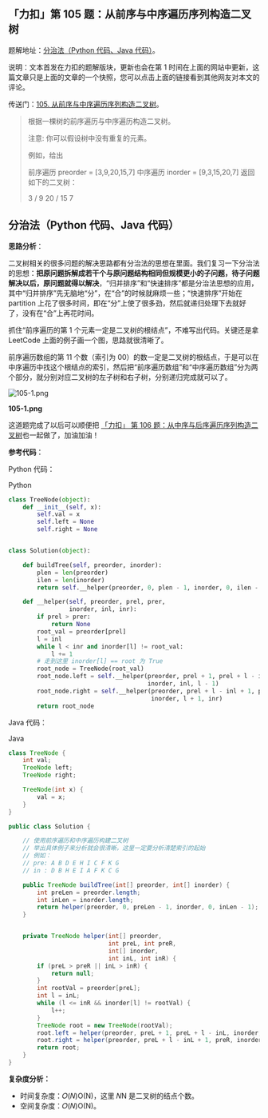 ## 「力扣」第 105 题：从前序与中序遍历序列构造二叉树

题解地址：[分治法（Python 代码、Java 代码）](https://leetcode-cn.com/problems/construct-binary-tree-from-preorder-and-inorder-traversal/solution/qian-xu-bian-li-python-dai-ma-java-dai-ma-by-liwei/)。

说明：文本首发在力扣的题解版块，更新也会在第 1 时间在上面的网站中更新，这篇文章只是上面的文章的一个快照，您可以点击上面的链接看到其他网友对本文的评论。

传送门：[105. 从前序与中序遍历序列构造二叉树](https://leetcode-cn.com/problems/construct-binary-tree-from-preorder-and-inorder-traversal/)。

> 根据一棵树的前序遍历与中序遍历构造二叉树。
>
> 注意:
> 你可以假设树中没有重复的元素。
>
> 例如，给出
>
> 前序遍历 preorder = [3,9,20,15,7]
> 中序遍历 inorder = [9,3,15,20,7]
> 返回如下的二叉树：
>
> 3
> /
> 9 20
> /
> 15 7

## 分治法（Python 代码、Java 代码）

**思路分析**：

二叉树相关的很多问题的解决思路都有分治法的思想在里面。我们复习一下分治法的思想：**把原问题拆解成若干个与原问题结构相同但规模更小的子问题，待子问题解决以后，原问题就得以解决**，“归并排序”和“快速排序”都是分治法思想的应用，其中“归并排序”先无脑地“分”，在“合”的时候就麻烦一些；“快速排序”开始在 partition 上花了很多时间，即在“分”上使了很多劲，然后就递归处理下去就好了，没有在“合”上再花时间。

抓住“前序遍历的第 1 个元素一定是二叉树的根结点”，不难写出代码。关键还是拿 LeetCode 上面的例子画一个图，思路就很清晰了。

前序遍历数组的第 11 个数（索引为 00）的数一定是二叉树的根结点，于是可以在中序遍历中找这个根结点的索引，然后把“前序遍历数组”和“中序遍历数组”分为两个部分，就分别对应二叉树的左子树和右子树，分别递归完成就可以了。



![105-1.png](https://pic.leetcode-cn.com/fe215cdc993b06a2eeca7939ac04d370f3fe725e7e568e6ced17d1757020be9f-105-1.png)

**105-1.png**



这道题完成了以后可以顺便把 [「力扣」 第 106 题：从中序与后序遍历序列构造二叉树](https://leetcode-cn.com/problems/construct-binary-tree-from-inorder-and-postorder-traversal/)也一起做了，加油加油！

**参考代码**：

Python 代码：

Python

```Python
class TreeNode(object):
    def __init__(self, x):
        self.val = x
        self.left = None
        self.right = None


class Solution(object):

    def buildTree(self, preorder, inorder):
        plen = len(preorder)
        ilen = len(inorder)
        return self.__helper(preorder, 0, plen - 1, inorder, 0, ilen - 1)

    def __helper(self, preorder, prel, prer,
                 inorder, inl, inr):
        if prel > prer:
            return None
        root_val = preorder[prel]
        l = inl
        while l < inr and inorder[l] != root_val:
            l += 1
        # 走到这里 inorder[l] == root 为 True
        root_node = TreeNode(root_val)
        root_node.left = self.__helper(preorder, prel + 1, prel + l - inl,
                                       inorder, inl, l - 1)
        root_node.right = self.__helper(preorder, prel + l - inl + 1, prer,
                                        inorder, l + 1, inr)
        return root_node
```

Java 代码：

Java

```Java
class TreeNode {
    int val;
    TreeNode left;
    TreeNode right;

    TreeNode(int x) {
        val = x;
    }
}

public class Solution {

    // 使用前序遍历和中序遍历构建二叉树
    // 举出具体例子来分析就会很清晰，这里一定要分析清楚索引的起始
    // 例如：
    // pre: A B D E H I C F K G
    // in : D B H E I A F K C G

    public TreeNode buildTree(int[] preorder, int[] inorder) {
        int preLen = preorder.length;
        int inLen = inorder.length;
        return helper(preorder, 0, preLen - 1, inorder, 0, inLen - 1);
    }


    private TreeNode helper(int[] preorder,
                            int preL, int preR,
                            int[] inorder,
                            int inL, int inR) {
        if (preL > preR || inL > inR) {
            return null;
        }
        int rootVal = preorder[preL];
        int l = inL;
        while (l <= inR && inorder[l] != rootVal) {
            l++;
        }
        TreeNode root = new TreeNode(rootVal);
        root.left = helper(preorder, preL + 1, preL + l - inL, inorder, inL, l - 1);
        root.right = helper(preorder, preL + l - inL + 1, preR, inorder, l + 1, inR);
        return root;
    }
}
```

**复杂度分析：**

- 时间复杂度：𝑂(𝑁)O(N)，这里 𝑁N 是二叉树的结点个数。
- 空间复杂度：𝑂(𝑁)O(N)。